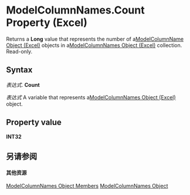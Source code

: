 
# ModelColumnNames.Count Property (Excel)

Returns a  **Long** value that represents the number of a[ModelColumnName Object (Excel)](63a5eefe-b54d-0075-c116-8a752c881834.md) objects in a[ModelColumnNames Object (Excel)](3a8a966f-b987-a77b-1d4c-eb7b35179f8b.md) collection. Read-only.


## Syntax

 _表达式_. **Count**

 _表达式_ A variable that represents a[ModelColumnNames Object (Excel)](3a8a966f-b987-a77b-1d4c-eb7b35179f8b.md) object.


## Property value

 **INT32**


## 另请参阅


#### 其他资源


[ModelColumnNames Object Members](http://msdn.microsoft.com/library/ba659135-e622-bc31-0a97-0c5ea6046964%28Office.15%29.aspx)
[ModelColumnNames Object](3a8a966f-b987-a77b-1d4c-eb7b35179f8b.md)